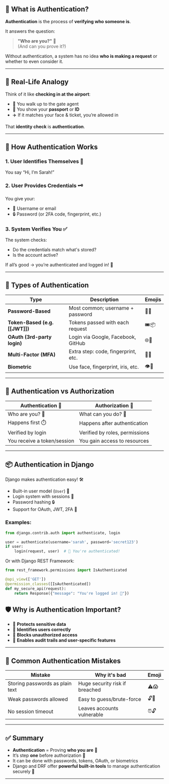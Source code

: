 ## 🔑 What is Authentication?

**Authentication** is the process of **verifying who someone is**.

It answers the question:

> **"Who are you?" 👤**  
> (And can you prove it?)

Without authentication, a system has no idea **who is making a request** or whether to even consider it.

---
## 🎢 Real-Life Analogy

Think of it like **checking in at the airport**:

- 🧍 You walk up to the gate agent
- 🪪 You show your **passport** or **ID**
- ✈️ If it matches your face & ticket, you’re allowed in

That **identity check** is **authentication**.

---
## 🧩 How Authentication Works

### 1. **User Identifies Themselves** 👤

You say “Hi, I’m Sarah!”

### 2. **User Provides Credentials** 🗝️

You give your:

- 🔡 Username or email
- 🔒 Password (or 2FA code, fingerprint, etc.)

### 3. **System Verifies You** ✅

The system checks:

- Do the credentials match what's stored?
- Is the account active?

If all’s good → you’re authenticated and logged in! 🎉

---
## 🧪 Types of Authentication

| Type                           | Description                         | Emojis |
| ------------------------------ | ----------------------------------- | ------ |
| **Password-Based**             | Most common; username + password    | 🔐💬   |
| **Token-Based (e.g. [[JWT]])** | Tokens passed with each request     | 🎟️📦  |
| **OAuth (3rd-party login)**    | Login via Google, Facebook, GitHub  | 🌐🔗   |
| **Multi-Factor (MFA)**         | Extra step: code, fingerprint, etc. | 📱🧬   |
| **Biometric**                  | Use face, fingerprint, iris, etc.   | 👁️🧠  |

---
## 🔄 Authentication vs Authorization

|Authentication 🔑|Authorization 🔐|
|---|---|
|Who are you? 👤|What can you do? 🎯|
|Happens first ⏱️|Happens after authentication|
|Verified by login|Verified by roles, permissions|
|You receive a token/session|You gain access to resources|

---
## 📦 Authentication in Django

Django makes authentication easy! 🛠️

- Built-in user model (`User`) 👤
- Login system with sessions 🍪
- Password hashing 🔒
- Support for OAuth, JWT, 2FA 🔌
### Examples:

```python
from django.contrib.auth import authenticate, login

user = authenticate(username='sarah', password='secret123')
if user:
    login(request, user)  # 🎉 You're authenticated!
```
Or with Django REST Framework:

```python
from rest_framework.permissions import IsAuthenticated

@api_view(['GET'])
@permission_classes([IsAuthenticated])
def my_secure_api(request):
    return Response({"message": "You're logged in! 👋"})
```
## 🛡️ Why is Authentication Important?

- 🔐 **Protects sensitive data**
- 👤 **Identifies users correctly**
- 🚫 **Blocks unauthorized access**
- 🔄 **Enables audit trails and user-specific features**
---
## 🔁 Common Authentication Mistakes

|Mistake|Why it's bad|Emoji|
|---|---|---|
|Storing passwords as plain text|Huge security risk if breached|⚠️😱|
|Weak passwords allowed|Easy to guess/brute-force|🔓🧠|
|No session timeout|Leaves accounts vulnerable|⏰🔓|

---
## ✅ Summary

- **Authentication** = Proving **who you are** 👤
- It’s step **one** before authorization 🛂
- It can be done with passwords, tokens, OAuth, or biometrics
- Django and DRF offer **powerful built-in tools** to manage authentication securely 💪
---
